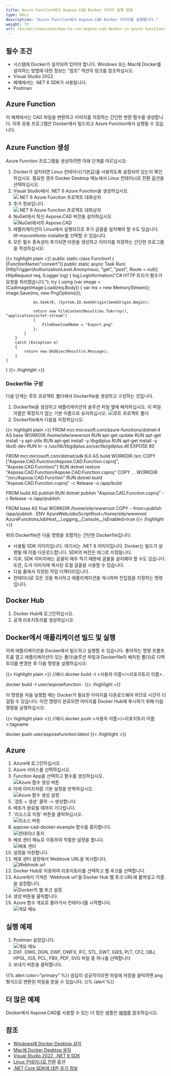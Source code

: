 ```yaml
---
title: Azure Function에서 Aspose.CAD Docker 이미지 실행 방법
type: docs
description: "Azure Function에서 Aspose.CAD Docker 이미지를 실행합니다."
weight: 73
url: /ko/net/showcases/how-to-run-aspose-cad-docker-in-azure-function/
---
```


## 필수 조건
- 시스템에 Docker가 설치되어 있어야 합니다. Windows 또는 Mac에 Docker를 설치하는 방법에 대한 정보는 “참조” 섹션의 링크를 참조하십시오.
- Visual Studio 2022.
- 예제에서는 .NET 6 SDK가 사용됩니다.
- Postman

## Azure Function

이 예제에서는 CAD 파일을 변환하고 이미지를 저장하는 간단한 변환 함수를 생성합니다. 이후 응용 프로그램은 Docker에서 빌드되고 Azure Function에서 실행될 수 있습니다.

## Azure Function 생성

Azure Function 프로그램을 생성하려면 아래 단계를 따르십시오:
1. Docker가 설치되면 Linux 컨테이너(기본값)를 사용하도록 설정되어 있는지 확인하십시오. 필요한 경우 Docker Desktop 메뉴에서 Linux 컨테이너로 전환 옵션을 선택하십시오.
1. Visual Studio에서 .NET 6 Azure Function을 생성하십시오.<br>
![.NET 6 Azure Function 프로젝트 대화상자](/_assets/showcases/azure/Create-project.png)<br>
1. 추가 정보입니다.<br>
![.NET 6 Azure Function 프로젝트 대화상자](/_assets/showcases/azure/Additional-information.png)<br>
1. NuGet에서 최신 Aspose.CAD 버전을 설치하십시오.<br>
![NuGet에서의 Aspose.CAD](/_assets/showcases/azure/NuGet.png)<br>
1. 애플리케이션이 Linux에서 실행되므로 추가 글꼴을 설치해야 할 수도 있습니다. ttf-mscorefonts-installer를 선택할 수 있습니다.
1. 모든 필수 종속성이 추가되면 타원을 생성하고 이미지를 저장하는 간단한 프로그램을 작성하십시오:<br>

{{< highlight plain >}}
public static class Function1
{
    [FunctionName("convert")]
    public static async Task<IActionResult> Run(
        [HttpTrigger(AuthorizationLevel.Anonymous, "get", "post", Route = null)] HttpRequest req,
        ILogger log)
    {
        log.LogInformation("C# HTTP 트리거 함수가 요청을 처리했습니다.");
        try
        {
            using (var image = (CadImage)Image.Load(req.Body))
            {
                var ms = new MemoryStream();
                image.Save(ms, new PngOptions());

                ms.Seek(0, (System.IO.SeekOrigin)SeekOrigin.Begin);

                return new FileContentResult(ms.ToArray(), "application/octet-stream")
                {
                    FileDownloadName = "Export.png"
                };
            }
        }
        catch (Exception e)
        {
            return new OkObjectResult(e.Message);
        }
    }
}
{{< /highlight >}}

### Dockerfile 구성

다음 단계는 루트 프로젝트 폴더에서 Dockerfile을 생성하고 구성하는 것입니다.

1. Dockerfile을 생성하고 애플리케이션의 솔루션 파일 옆에 배치하십시오. 이 파일 이름은 확장자가 없는 기본 이름으로 유지하십시오.
![루트 프로젝트 폴더](/_assets/showcases/azure/root-folder.png)<br>
1. Dockerfile에서 다음을 지정하십시오:

{{< highlight plain >}}
FROM mcr.microsoft.com/azure-functions/dotnet:4 AS base
WORKDIR /home/site/wwwroot
RUN apt-get update
RUN apt-get install -y apt-utils
RUN apt-get install -y libgdiplus
RUN apt-get install -y libc6-dev 
RUN ln -s /usr/lib/libgdiplus.so/usr/lib/gdiplus.dll
EXPOSE 80

FROM mcr.microsoft.com/dotnet/sdk:6.0 AS build
WORKDIR /src
COPY ["Aspose.CAD.Function/Aspose.CAD.Function.csproj", "Aspose.CAD.Function/"]
RUN dotnet restore "Aspose.CAD.Function/Aspose.CAD.Function.csproj"
COPY . .
WORKDIR "/src/Aspose.CAD.Function"
RUN dotnet build "Aspose.CAD.Function.csproj" -c Release -o /app/build

FROM build AS publish
RUN dotnet publish "Aspose.CAD.Function.csproj" -c Release -o /app/publish

FROM base AS final
WORKDIR /home/site/wwwroot
COPY --from=publish /app/publish .
ENV AzureWebJobsScriptRoot=/home/site/wwwroot \
    AzureFunctionsJobHost__Logging__Console__IsEnabled=true
{{< /highlight >}}

위의 Dockerfile은 다음 명령을 포함하는 간단한 Dockerfile입니다:

- 사용될 SDK 이미지입니다. 여기서는 .NET 6 이미지입니다. Docker는 빌드가 실행될 때 이를 다운로드합니다. SDK의 버전은 태그로 지정됩니다.
- 이후, SDK 이미지에는 글꼴이 매우 적기 때문에 글꼴을 설치해야 할 수도 있습니다. 또한, 도커 이미지에 복사된 로컬 글꼴을 사용할 수 있습니다.
- 다음 줄에서 지정된 작업 디렉터리입니다.
- 컨테이너로 모든 것을 복사하고 애플리케이션을 게시하며 진입점을 지정하는 명령입니다.

## Docker Hub
1. Docker Hub에 로그인하십시오.
1. 공개 리포지토리를 생성하십시오.

## Docker에서 애플리케이션 빌드 및 실행

이제 애플리케이션을 Docker에서 빌드하고 실행할 수 있습니다. 좋아하는 명령 프롬프트를 열고 애플리케이션이 있는 폴더(솔루션 파일과 Dockerfile이 배치된 폴더)로 디렉토리를 변경한 후 다음 명령을 실행하십시오:

{{< highlight plain >}}
//예시
docker build -t <사용자 이름>/<리포지토리 이름> .

docker build -t user/asposefunction .
{{< /highlight >}}

이 명령을 처음 실행할 때는 Docker가 필요한 이미지를 다운로드해야 하므로 시간이 더 걸릴 수 있습니다. 이전 명령이 완료되면 이미지를 Docker Hub에 푸시하기 위해 다음 명령을 실행하십시오:
 
{{< highlight plain >}}
//예시
docker push <사용자 이름>/<리포지토리 이름>:tagname

docker push user/asposefunction:latest
{{< /highlight >}}

## Azure

1. Azure에 로그인하십시오.
1. Azure 서비스를 선택하십시오.
1. Function App을 선택하고 함수를 생성하십시오.<br>
![Azure 함수 생성 버튼](/_assets/showcases/azure/create-function.png)<br>
1. 아래 이미지처럼 기본 설정을 반복하십시오.<br>
![Azure 함수 생성 설정](/_assets/showcases/azure/create-function-setting.png)<br>
1. '검토 + 생성' 클릭 -> 생성합니다.
1. 배포가 완료될 때까지 기다립니다.
1. '리소스로 이동' 버튼을 클릭하십시오.<br>
![리소스 버튼](/_assets/showcases/azure/go-to-resource.png)<br>
1. aspose-cad-docker-example 함수를 중지합니다.<br>
![컨테이너 중지](/_assets/showcases/azure/stop-container.png)<br>
1. 배포 센터 메뉴로 이동하여 적절한 설정을 합니다.<br>
![배포 센터](/_assets/showcases/azure/deployment-center.png)<br>
1. 설정을 저장합니다.
1. 배포 센터 설정에서 Webhook URL을 복사합니다.<br>
![Webhook url](/_assets/showcases/azure/webhook-url.png)<br>
1. Docker Hub로 이동하여 리포지토리를 선택하고 웹 후크를 선택합니다.
1. Azure에서 가져온 'Webhook url'을 Docker Hub 웹 후크 URL에 붙여넣고 이름을 설정합니다.<br>
![Docker의 웹 후크 설정](/_assets/showcases/azure/webhook.png)<br>
1. 생성 버튼을 클릭합니다.
1. Azure 함수 개요로 돌아가서 컨테이너를 시작합니다.<br>
![개요 메뉴](/_assets/showcases/azure/overview.png)<br>

## 실행 예제

1. Postman 설정입니다.<br>
![개요 메뉴](/_assets/showcases/azure/postman-settings.png)<br>
1. DXF, DWG, DGN, DWF, DWFX, IFC, STL, DWT, IGES, PLT, CF2, OBJ, HPGL, IGS, PCL, FBX, PDF, SVG 파일 중 하나를 선택합니다.
1. 보내기 버튼을 클릭합니다.

{{% alert color="primary" %}} 
응답이 성공적이라면 파일에 저장을 클릭하면 png 형식으로 변환된 파일을 받을 수 있습니다.
{{% /alert %}}

## 더 많은 예제

Docker에서 Aspose.CAD를 사용할 수 있는 더 많은 샘플은 [예제](https://github.com/aspose-cad/Aspose.CAD-Documentation)를 참조하십시오.

## 참조

- [Windows에 Docker Desktop 설치](https://docs.docker.com/docker-for-windows/install/)
- [Mac에 Docker Desktop 설치](https://docs.docker.com/docker-for-mac/install/)
- [Visual Studio 2022, .NET 6 SDK](https://docs.microsoft.com/en-us/dotnet/core/install/windows?tabs=net60#dependencies)
- [Linux 컨테이너로 전환](https://docs.docker.com/docker-for-windows/#switch-between-windows-and-linux-containers) 옵션
- [.NET Core SDK에 대한 추가 정보](https://hub.docker.com/_/microsoft-dotnet-sdk)
